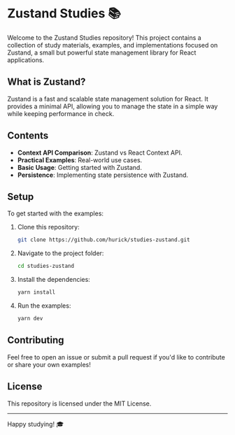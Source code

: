 # Zustand Studies 📚

Welcome to the Zustand Studies repository! This project contains a collection of study materials, examples, and implementations focused on Zustand, a small but powerful state management library for React applications.

## What is Zustand?

Zustand is a fast and scalable state management solution for React. It provides a minimal API, allowing you to manage the state in a simple way while keeping performance in check.

## Contents

- **Context API Comparison**: Zustand vs React Context API.
- **Practical Examples**: Real-world use cases.
- **Basic Usage**: Getting started with Zustand.
- **Persistence**: Implementing state persistence with Zustand.

## Setup

To get started with the examples:

1. Clone this repository:
   ```bash
   git clone https://github.com/hurick/studies-zustand.git
   ```

2. Navigate to the project folder:
   ```bash
   cd studies-zustand
   ```

3. Install the dependencies:
   ```bash
   yarn install
   ```

4. Run the examples:
   ```bash
   yarn dev
   ```

## Contributing

Feel free to open an issue or submit a pull request if you'd like to contribute or share your own examples!

## License

This repository is licensed under the MIT License.

---

Happy studying! 🎓
